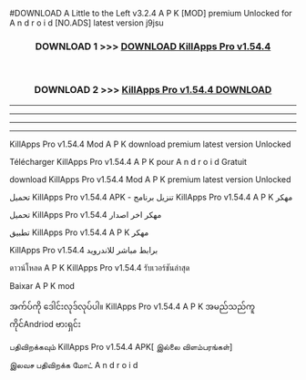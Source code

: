 #DOWNLOAD A Little to the Left v3.2.4 A P K [MOD] premium Unlocked for A n d r o i d [NO.ADS] latest version j9jsu 



<div align="center">

<h3>DOWNLOAD 1 >>> <a href="https://downloadmod1.web.app/?judul=KillApps Pro v1.54.4">DOWNLOAD KillApps Pro v1.54.4</a></h3><br>

<h3>DOWNLOAD 2 >>> <a href="https://downloadmod1.web.app/?judul=KillApps Pro v1.54.4">KillApps Pro v1.54.4 DOWNLOAD </a></h3>

</div>


----------------------------------------------------------

----------------------------------------------------------

----------------------------------------------------------

----------------------------------------------------------


KillApps Pro v1.54.4 Mod A P K download premium latest version Unlocked

Télécharger KillApps Pro v1.54.4 A P K pour A n d r o i d Gratuit

download KillApps Pro v1.54.4 Mod A P K premium latest version Unlocked

تحميل KillApps Pro v1.54.4 APK - تنزيل برنامج KillApps Pro v1.54.4 A P K مهكر

تحميل KillApps Pro v1.54.4 مهكر اخر اصدار

تطبيق KillApps Pro v1.54.4 A P K مهكر

KillApps Pro v1.54.4 برابط مباشر للاندرويد

ดาวน์โหลด A P K KillApps Pro v1.54.4 รับเวอร์ชันล่าสุด

Baixar A P K mod

အက်ပ်ကို ဒေါင်းလုဒ်လုပ်ပါ။ KillApps Pro v1.54.4 A P K အမည်သည်ကူကိုင်Andriod ဗားရှင်း

பதிவிறக்கவும் KillApps Pro v1.54.4 APK[ இல்லை விளம்பரங்கள்] 
 
இலவச பதிவிறக்க மோட் A n d r o i d



